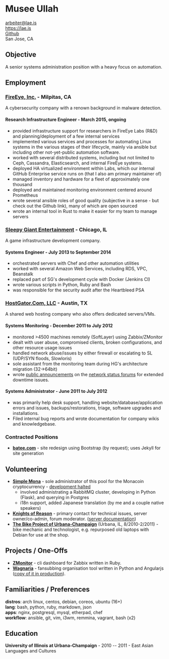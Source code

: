 # Musee Ullah

<arbeiter@lae.is>  
<https://lae.is>  
[Github](http://www.github.com/lae)  
San Jose, CA

## Objective

A senior systems administration position with a heavy focus on automation.

## Employment

### [FireEye, Inc.](https://fireeye.com) - Milpitas, CA

A cybersecurity company with a renown background in malware detection.

#### Research Infrastructure Engineer - March 2015, ongoing

- provided infrastructure support for researchers in FireEye Labs (R&D) and
  planning/deployment of a few internal services
- implemented various services and processes for automating Linux systems in 
  the various stages of their lifecycle, mainly via ansible but including other 
  not-yet-public automation software.
- worked with several distributed systems, including but not limited to Ceph, 
  Cassandra, Elasticsearch, and internal FireEye systems.
- deployed HA virtualized environment within Labs, which our internal GitHub
  Enterprise service runs on (that I also am primary maintainer of)
- managed inventory and hardware for a fleet of approximately one thousand
- deployed and maintained monitoring environment centered around Prometheus
- wrote several ansible roles of good quality (subjective in a sense - but
  check out the Github link), many of which are open sourced
- wrote an internal tool in Rust to make it easier for my team to manage servers

### [Sleepy Giant Entertainment](http://sleepygiant.com) - Chicago, IL

A game infrastructure development company.

#### Systems Engineer - July 2013 to September 2014

- orchestrated servers with Chef and other automation utilities
- worked with several Amazon Web Services, including RDS, VPC, Beanstalk
- replaced part of SG's development cycle with Docker (Jenkins CI)
- wrote various scripts in Python, Ruby and Bash
- was responsible for the security audit after the Heartbleed PSA

### [HostGator.Com, LLC](http://hostgator.com) - Austin, TX

A shared web hosting company who also offers dedicated servers/VMs.

#### Systems Monitoring - December 2011 to July 2012

- monitored >4500 machines remotely (SoftLayer) using Zabbix/ZMonitor
- dealt with user abuse, compromised clients, broken configurations, and other resource usage issues
- handled network abuse/issues by either firewall or escalating to SL (UDP/SYN floods, Slowloris)
- sole assistant from the monitoring team during HG's architecture migration (32->64bit)
- wrote [public announcements](http://forums.hostgator.com/search.php?do=finduser&u=126179) 
  on the [network status forums](http://forums.hostgator.com/network-status-f14.html) 
  for extended downtime issues.  

#### Systems Administrator - June 2011 to July 2012

- was primarily help desk support, handling website/database/application errors and
  issues, backups/restorations, triage, software upgrades and installations.
- Filed internal bug reports and wrote documentation for company wikis and knowledgebase.

### Contracted Positions

* [**batee.com**](http://batee.com) - site redesign using Bootstrap (by 
  request); uses Jekyll for site generation

## Volunteering

* [**Simple Mona**](http://simplemona.com) - sole administrator of this pool 
  for the Monacoin cryptocurrency - 
  [development halted](https://github.com/liliff/simplemona)  
  - involved administrating a RabbitMQ cluster, developing in Python (Flask),
    and querying in Postgres  
  - i18n support, added Japanese translation (by me and a couple native speakers)  
* [**Knights of Reason**](http://knightsofreason.net) - primary contact for 
  technical issues, server owner/co-admin, forum moderator. 
  ([server documentation](https://wiki.milkteafuzz.com))  
* [**The Bike Project of Urbana-Champaign**](http://thebikeproject.org) 
  (Urbana, IL, 8/2010-2/2011) - bike mechanic and technologist, e.g. repurposed 
  old laptops with Debian for use at the shop.  

## Projects / One-Offs

* [**ZMonitor**](https://github.com/lae/zmonitor) - cli dashboard for Zabbix 
  written in Ruby.  
* [**Wagnaria**](https://github.com/lae/wagnaria) - fansubbing organisation 
  tool written in Python and Angularjs 
  ([copy of it in production](https://c.milkteafuzz.com/)).  

## Familiarities / Preferences

**distros**: arch linux, centos, debian, coreos, ubuntu (16+)  
**lang**: bash, python, ruby, markdown, json  
**apps**: nginx, postgresql, mysql, etherpad, chef  
**workflow**: ansible, git, vim, i3wm, remmina, vagrant, bash (x2)

## Education

**University of Illinois at Urbana-Champaign** - 2010 -- 2011 - East Asian 
  Languages and Cultures
